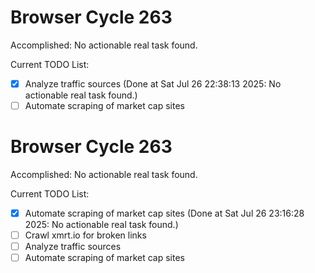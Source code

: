 # Browser Cycle 263

Accomplished: No actionable real task found.

Current TODO List:

- [x] Analyze traffic sources  (Done at Sat Jul 26 22:38:13 2025: No actionable real task found.)
- [ ] Automate scraping of market cap sites

# Browser Cycle 263

Accomplished: No actionable real task found.

Current TODO List:

- [x] Automate scraping of market cap sites  (Done at Sat Jul 26 23:16:28 2025: No actionable real task found.)
- [ ] Crawl xmrt.io for broken links
- [ ] Analyze traffic sources
- [ ] Automate scraping of market cap sites